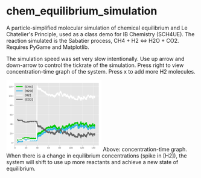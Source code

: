 # chem_equilibrium_simulation
A particle-simplified molecular simulation of chemical equilibrium and Le Chatelier's Principle, used as a class demo for IB Chemistry (SCH4UE). The reaction simulated is the Sabatier process, CH4 + H2 &lt;=> H2O + CO2. Requires PyGame and Matplotlib.

The simulation speed was set very slow intentionally. Use up arrow and down-arrow to control the tickrate of the simulation. Press right to view concentration-time graph of the system. Press x to add more H2 molecules.

<img src="graph.png" width="50%" height="50%">
Above: concentration-time graph. When there is a change in equilibrium concentrations (spike in [H2]), the system will shift to use up more reactants and achieve a new state of equilibrium.
